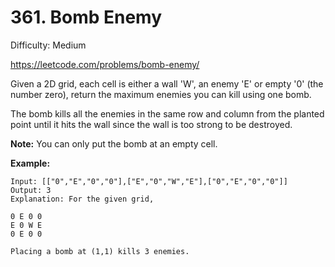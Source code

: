 # 361. Bomb Enemy

Difficulty: Medium

https://leetcode.com/problems/bomb-enemy/

Given a 2D grid, each cell is either a wall 'W', an enemy 'E' or empty '0' (the number zero), return the maximum enemies you can kill using one bomb.

The bomb kills all the enemies in the same row and column from the planted point until it hits the wall since the wall is too strong to be destroyed.

**Note:** You can only put the bomb at an empty cell.

**Example:**  
```
Input: [["0","E","0","0"],["E","0","W","E"],["0","E","0","0"]]
Output: 3 
Explanation: For the given grid,

0 E 0 0 
E 0 W E 
0 E 0 0

Placing a bomb at (1,1) kills 3 enemies.
```
